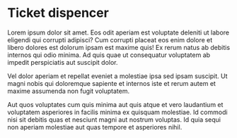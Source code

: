 # Ticket dispencer

Lorem ipsum dolor sit amet. Eos odit aperiam est voluptate deleniti ut labore eligendi qui corrupti adipisci? Cum corrupti placeat eos enim dolore et libero dolores est dolorum ipsam est maxime quis! Ex rerum natus ab debitis internos qui odio minima. Ad quis quae ut consequatur voluptatem ab impedit perspiciatis aut suscipit dolor.

Vel dolor aperiam et repellat eveniet a molestiae ipsa sed ipsam suscipit. Ut magni nobis qui doloremque sapiente et internos iste et rerum autem et maxime assumenda non fugit voluptatem.

Aut quos voluptates cum quis minima aut quis atque et vero laudantium et voluptatem asperiores in facilis minima ex quisquam molestiae. Id commodi nisi sit debitis quas et nesciunt magni aut nostrum voluptas. Id quia sequi non aperiam molestiae aut quas tempore et asperiores nihil.

